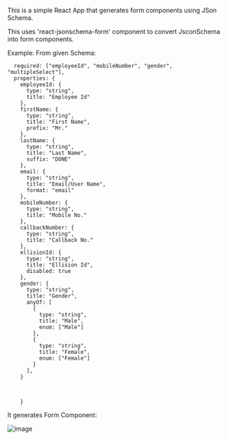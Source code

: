 This is a simple React App that generates form components using JSon Schema.

This uses 'react-jsonschema-form' component to convert JsconSchema into form components.

Example:
From given Schema:

``` type: "object",
  required: ["employeeId", "mobileNumber", "gender", "multipleSelect"],
  properties: {
    employeeId: {
      type: "string",
      title: "Employee Id"
    },
    firstName: {
      type: "string",
      title: "First Name",
      prefix: "Mr."
    },
    lastName: {
      type: "string",
      title: "Last Name",
      suffix: "DONE"
    },
    email: {
      type: "string",
      title: "Email/User Name",
      format: "email"
    },
    mobileNumber: {
      type: "string",
      title: "Mobile No."
    },
    callbackNumber: {
      type: "string",
      title: "Callback No."
    },
    ellisionId: {
      type: "string",
      title: "Ellision Id",
      disabled: true
    },
    gender: {
      type: "string",
      title: "Gender",
      anyOf: [
        {
          type: "string",
          title: "Male",
          enum: ["Male"]
        },
        {
          type: "string",
          title: "Female",
          enum: ["Female"]
        }
      ],
    }
    
    
  
    }
```

It generates Form Component:

![image](https://user-images.githubusercontent.com/61266636/189469023-297adfa2-2fbf-487c-b956-65915f077f31.png)
